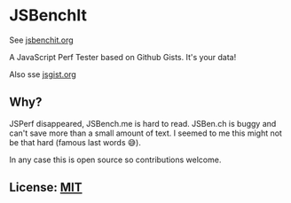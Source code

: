 # JSBenchIt

See [jsbenchit.org](https://jsbenchit.org)

A JavaScript Perf Tester based on Github Gists.
It's your data!

Also sse [jsgist.org](https://jsgist.org)

## Why? 

JSPerf disappeared, JSBench.me is hard to read. JSBen.ch
is buggy and can't save more than a small amount of text.
I seemed to me this might not be that hard (famous last words 😅).

In any case this is open source so contributions welcome.

## License: [MIT](LICENSE.md)
